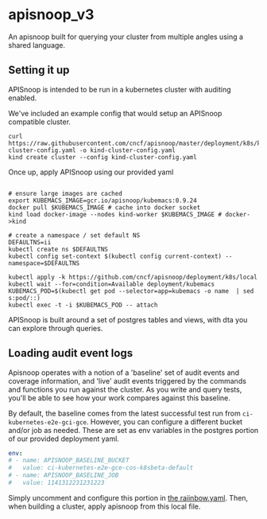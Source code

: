# apisnoop_v3

An apisnoop built for querying your cluster from multiple angles using a shared language.  

## Setting it up

APISnoop is intended to be run in a kubernetes cluster with auditing enabled.

We've included an example config that would setup an APISnoop compatible cluster.


```shell
curl https://raw.githubusercontent.com/cncf/apisnoop/master/deployment/k8s/kind-cluster-config.yaml -o kind-cluster-config.yaml
kind create cluster --config kind-cluster-config.yaml
```

Once up, apply APISnoop using our provided yaml 

```shell

# ensure large images are cached
export KUBEMACS_IMAGE=gcr.io/apisnoop/kubemacs:0.9.24
docker pull $KUBEMACS_IMAGE # cache into docker socket
kind load docker-image --nodes kind-worker $KUBEMACS_IMAGE # docker->kind

# create a namespace / set default NS
DEFAULTNS=ii
kubectl create ns $DEFAULTNS
kubectl config set-context $(kubectl config current-context) --namespace=$DEFAULTNS

kubectl apply -k https://github.com/cncf/apisnoop/deployment/k8s/local
kubectl wait --for=condition=Available deployment/kubemacs
KUBEMACS_POD=$(kubectl get pod --selector=app=kubemacs -o name  | sed s:pod/::)
kubectl exec -t -i $KUBEMACS_POD -- attach
```

APISnoop is built around a set of postgres tables and views, with dta you can explore through queries.

## Loading audit event logs
Apisnoop operates with a notion of a 'baseline' set of audit events and coverage information, and 'live' audit events triggered by the commands and functions you run against the cluster.  As you write and query tests, you'll be able to see how your work compares against this baseline.

By default, the baseline comes from the latest successful test run from `ci-kubernetes-e2e-gci-gce`.  However, you can configure a different bucket and/or job as needed.  These are set as env variables in the postgres portion of our provided deployment yaml.  

```yaml
env:
# - name: APISNOOP_BASELINE_BUCKET
#   value: ci-kubernetes-e2e-gce-cos-k8sbeta-default
# - name: APISNOOP_BASELINE_JOB
#   value: 1141312231231223
```

Simply uncomment and configure this portion in [the raiinbow.yaml](deployment/k8s/raiinbow.yaml).  Then, when building a cluster, apply apisnoop from this local file.
